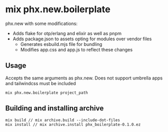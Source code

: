 # mix phx.new.boilerplate

phx.new with some modifications:
- Adds flake for otp/erlang and elixir as well as pnpm
- Adds package.json to assets opting for modules over vendor files
  - Generates esbuild.mjs file for bundling
  - Modifies app.css and app.js to reflect these changes

## Usage
Accepts the same arguments as phx.new. Does not support umbrella apps and tailwindcss must be included
```
mix phx.new.boilerplate project_path
```
## Building and installing archive
```
mix build // mix archive.build --include-dot-files
mix install // mix archive.install phx_boilerplate-0.1.0.ez
```

